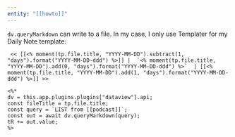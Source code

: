 ```yaml
---
entity: "[[howto]]"
---
```


`dv.queryMarkdown` can write to a file. In my case, I only use Templater for my Daily Note template:

```
 << [[<% moment(tp.file.title, "YYYY-MM-DD").subtract(1, "days").format("YYYY-MM-DD-ddd") %>]] |  `<% moment(tp.file.title, "YYYY-MM-DD").add(0, "days").format("YYYY-MM-DD-ddd") %>`  | [[<% moment(tp.file.title, "YYYY-MM-DD").add(1, "days").format("YYYY-MM-DD-ddd") %>]] >>
```


```
<%*
dv = this.app.plugins.plugins["dataview"].api;
const fileTitle = tp.file.title;
const query = `LIST from [[podcast]]`; 
const out = await dv.queryMarkdown(query);
tR += out.value;
%>
```